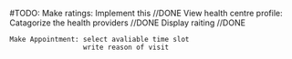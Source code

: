 #TODO:
    Make ratings: Implement this    //DONE
    View health centre profile: Catagorize the health providers //DONE
                                Display raiting //DONE

    Make Appointment: select avaliable time slot
                      write reason of visit
                      